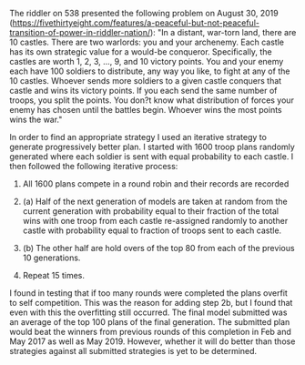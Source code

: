 The riddler on 538 presented the following problem on August 30, 2019 (https://fivethirtyeight.com/features/a-peaceful-but-not-peaceful-transition-of-power-in-riddler-nation/):
"In a distant, war-torn land, there are 10 castles. There are two warlords: you and your archenemy. Each castle has its own strategic value for a would-be conqueror. Specifically, the castles are worth 1, 2, 3, ..., 9, and 10 victory points. You and your enemy each have 100 soldiers to distribute, any way you like, to fight at any of the 10 castles. Whoever sends more soldiers to a given castle conquers that castle and wins its victory points. If you each send the same number of troops, you split the points. You don?t know what distribution of forces your enemy has chosen until the battles begin. Whoever wins the most points wins the war."

In order to find an appropriate strategy I used an iterative strategy to generate progressively better plan.  I started with 1600 troop plans randomly generated where each soldier is sent with equal probability to each castle.  I then followed the following iterative process:

1) All 1600 plans compete in a round robin and their records are recorded

2) (a) Half of the next generation of models are taken at random from the current generation with probability equal to their fraction of the total wins with one troop from each castle re-assigned randomly to another castle with probability equal to fraction of troops sent to each castle.

2) (b) The other half are hold overs of the top 80 from each of the previous 10 generations.

3) Repeat 15 times.

I found in testing that if too many rounds were completed the plans overfit to self competition.  This was the reason for adding step 2b, but I found that even with this the overfitting still occurred.  The final model submitted was an average of the top 100 plans of the final generation.  The submitted plan would beat the winners from previous rounds of this completion in Feb and May 2017 as well as May 2019.  However, whether it will do better than those strategies against all submitted strategies is yet to be determined.
